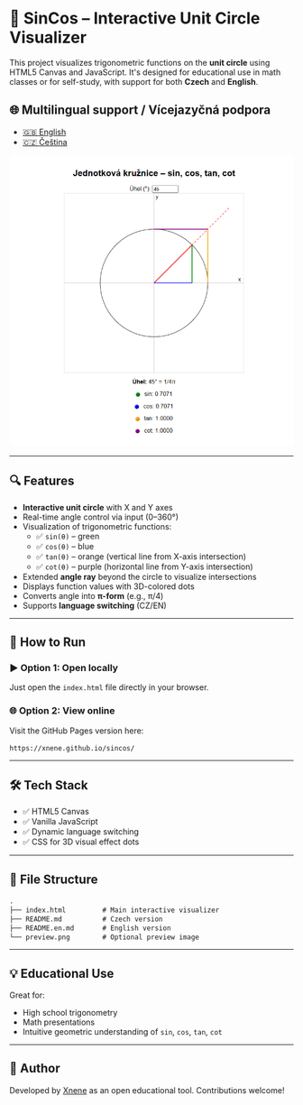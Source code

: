 # 🎯 SinCos – Interactive Unit Circle Visualizer

This project visualizes trigonometric functions on the **unit circle** using HTML5 Canvas and JavaScript. It's designed for educational use in math classes or for self-study, with support for both **Czech** and **English**.

## 🌐  Multilingual support / Vícejazyčná podpora

- [🇬🇧 English](README.en.md)
- [🇨🇿 Čeština](README.md)

![Preview](preview.png)

---


## 🔍 Features

- **Interactive unit circle** with X and Y axes
- Real-time angle control via input (0–360°)
- Visualization of trigonometric functions:
  - ✅ `sin(θ)` – green
  - ✅ `cos(θ)` – blue
  - ✅ `tan(θ)` – orange (vertical line from X-axis intersection)
  - ✅ `cot(θ)` – purple (horizontal line from Y-axis intersection)
- Extended **angle ray** beyond the circle to visualize intersections
- Displays function values with 3D-colored dots
- Converts angle into **π-form** (e.g., π/4)
- Supports **language switching** (CZ/EN)

---

## 🚀 How to Run

### ▶️ Option 1: Open locally
Just open the `index.html` file directly in your browser.

### 🌐 Option 2: View online
Visit the GitHub Pages version here:
```
https://xnene.github.io/sincos/
```

---

## 🛠️ Tech Stack

- ✅ HTML5 Canvas
- ✅ Vanilla JavaScript
- ✅ Dynamic language switching
- ✅ CSS for 3D visual effect dots

---

## 📂 File Structure

```
.
├── index.html         # Main interactive visualizer
├── README.md          # Czech version
├── README.en.md       # English version
└── preview.png        # Optional preview image
```

---

## 💡 Educational Use

Great for:
- High school trigonometry
- Math presentations
- Intuitive geometric understanding of `sin`, `cos`, `tan`, `cot`

---

## 🧠 Author

Developed by [Xnene](https://github.com/Xnene) as an open educational tool. Contributions welcome!